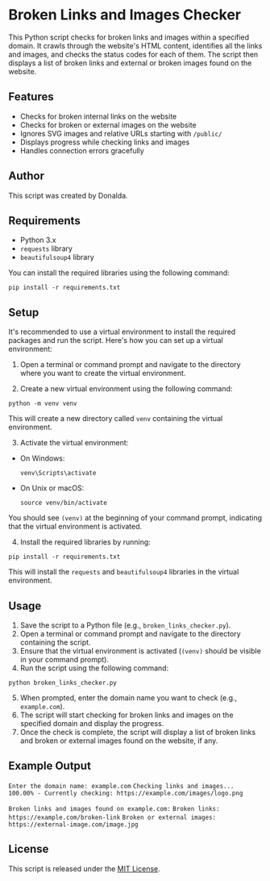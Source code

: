 # Broken Links and Images Checker

This Python script checks for broken links and images within a specified domain. It crawls through the website's HTML content, identifies all the links and images, and checks the status codes for each of them. The script then displays a list of broken links and external or broken images found on the website.

## Features

- Checks for broken internal links on the website
- Checks for broken or external images on the website
- Ignores SVG images and relative URLs starting with `/public/`
- Displays progress while checking links and images
- Handles connection errors gracefully

## Author

This script was created by Donalda.

## Requirements

- Python 3.x
- `requests` library
- `beautifulsoup4` library

You can install the required libraries using the following command:


```pip install -r requirements.txt```

## Setup

It's recommended to use a virtual environment to install the required packages and run the script. Here's how you can set up a virtual environment:

1. Open a terminal or command prompt and navigate to the directory where you want to create the virtual environment.

2. Create a new virtual environment using the following command:

```python -m venv venv```

This will create a new directory called `venv` containing the virtual environment.

3. Activate the virtual environment:

- On Windows:
  ```
  venv\Scripts\activate
  ```

- On Unix or macOS:
  ```
  source venv/bin/activate
  ```

You should see `(venv)` at the beginning of your command prompt, indicating that the virtual environment is activated.

4. Install the required libraries by running:

```pip install -r requirements.txt```

This will install the `requests` and `beautifulsoup4` libraries in the virtual environment.

## Usage

1. Save the script to a Python file (e.g., `broken_links_checker.py`).
2. Open a terminal or command prompt and navigate to the directory containing the script.
3. Ensure that the virtual environment is activated (`(venv)` should be visible in your command prompt).
4. Run the script using the following command:

```python broken_links_checker.py```

5. When prompted, enter the domain name you want to check (e.g., `example.com`).
6. The script will start checking for broken links and images on the specified domain and display the progress.
7. Once the check is complete, the script will display a list of broken links and broken or external images found on the website, if any.

## Example Output

``Enter the domain name: example.com``
``Checking links and images... 100.00% - Currently checking: https://example.com/images/logo.png``

``Broken links and images found on example.com:``
``Broken links:``
``https://example.com/broken-link``
``Broken or external images:``
``https://external-image.com/image.jpg``

## License

This script is released under the [MIT License](https://opensource.org/licenses/MIT).